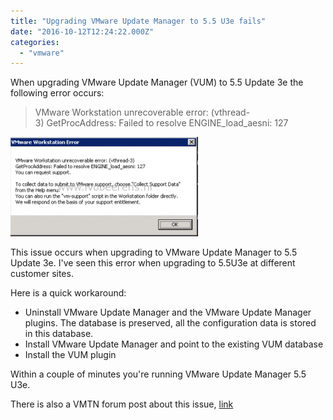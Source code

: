 ```yaml
---
title: "Upgrading VMware Update Manager to 5.5 U3e fails"
date: "2016-10-12T12:24:22.000Z"
categories: 
  - "vmware"
---
```


When upgrading VMware Update Manager (VUM) to 5.5 Update 3e the following error occurs:

> VMware Workstation unrecoverable error: (vthread-3) GetProcAddress: Failed to resolve ENGINE\_load\_aesni: 127

[![update-manager-error](images/Update-Manager-Error-300x159.png)](https://www.ivobeerens.nl/wp-content/uploads/2016/10/Update-Manager-Error.png)

This issue occurs when upgrading to VMware Update Manager to 5.5 Update 3e. I've seen this error when upgrading to 5.5U3e at different customer sites.

Here is a quick workaround:

- Uninstall VMware Update Manager and the VMware Update Manager plugins. The database is preserved, all the configuration data is stored in this database.
- Install VMware Update Manager and point to the existing VUM database
- Install the VUM plugin

Within a couple of minutes you're running VMware Update Manager 5.5 U3e.

There is also a VMTN forum post about this issue, [link](https://communities.vmware.com/thread/541951?start=0&tstart=0)
